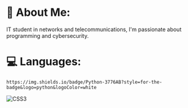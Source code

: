 # 🚀 About Me:
IT student in networks and telecommunications, I'm passionate about programming and cybersecurity.<br>

# 💻 Languages:
	https://img.shields.io/badge/Python-3776AB?style=for-the-badge&logo=python&logoColor=white
 ![CSS3](https://img.shields.io/badge/Python-3776AB?style=for-the-badge&logo=python&logoColor=white) 
 
